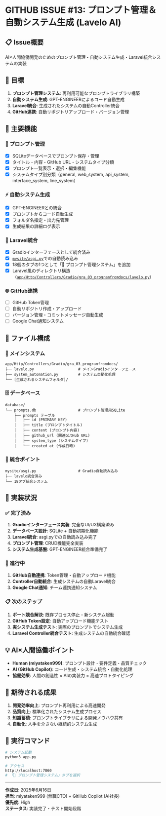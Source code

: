# GITHUB ISSUE #13: プロンプト管理＆自動システム生成 (Lavelo AI)

## 📋 Issue概要
AI×人間協働開発のためのプロンプト管理・自動システム生成・Laravel統合システムの実装

## 🎯 目標
1. **プロンプト管理システム**: 再利用可能なプロンプトライブラリ構築
2. **自動システム生成**: GPT-ENGINEERによるコード自動生成
3. **Laravel統合**: 生成されたシステムの自動Controller統合
4. **GitHub連携**: 自動リポジトリアップロード・バージョン管理

## 🚀 主要機能

### 📝 プロンプト管理
- [x] SQLiteデータベースでプロンプト保存・管理
- [x] タイトル・内容・GitHub URL・システムタイプ分類
- [x] プロンプト一覧表示・選択・編集機能
- [x] システムタイプ別分類（general, web_system, api_system, interface_system, line_system）

### ⚡ 自動システム生成
- [x] GPT-ENGINEERとの統合
- [x] プロンプトからコード自動生成
- [x] フォルダ名指定・出力先管理
- [x] 生成結果の詳細ログ表示

### 🔧 Laravel統合
- [x] Gradioインターフェースとして統合済み
- [x] [`mysite/asgi.py`](mysite/asgi.py )での自動読み込み
- [x] 18個のタブの1つとして「💾 プロンプト管理システム」を追加
- [x] Laravel風のディレクトリ構造（[`app/Http/Controllers/Gradio/gra_03_programfromdocs/lavelo.py`](app/Http/Controllers/Gradio/gra_03_programfromdocs/lavelo.py )）

### 🌐 GitHub連携
- [ ] GitHub Token管理
- [ ] 自動リポジトリ作成・アップロード
- [ ] バージョン管理・コミットメッセージ自動生成
- [ ] Google Chat通知システム

## 📁 ファイル構成

### 🎯 メインシステム
```
app/Http/Controllers/Gradio/gra_03_programfromdocs/
├── lavelo.py                    # メインGradioインターフェース
├── system_automation.py         # システム自動化処理
└── [生成されるシステムフォルダ]/
```

### 🗄️ データベース
```
database/
└── prompts.db                   # プロンプト管理用SQLite
    ├── prompts テーブル
    │   ├── id (PRIMARY KEY)
    │   ├── title (プロンプトタイトル)
    │   ├── content (プロンプト内容)
    │   ├── github_url (関連GitHub URL)
    │   ├── system_type (システムタイプ)
    │   └── created_at (作成日時)
```

### 🔗 統合ポイント
```
mysite/asgi.py                   # Gradio自動読み込み
├── lavelo統合済み
└── 18タブ統合システム
```

## 🔧 実装状況

### ✅ 完了済み
1. **Gradioインターフェース実装**: 完全なUI/UX構築済み
2. **データベース設計**: SQLite + 自動初期化機能
3. **Laravel統合**: asgi.pyでの自動読み込み完了
4. **プロンプト管理**: CRUD機能完全実装
5. **システム生成基盤**: GPT-ENGINEER統合準備完了

### 🚧 進行中
1. **GitHub自動連携**: Token管理・自動アップロード機能
2. **Controller自動統合**: 生成システムの自動Laravel統合
3. **Google Chat通知**: チーム連携通知システム

### 📋 次のステップ
1. **ポート競合解決**: 既存プロセス停止・新システム起動
2. **GitHub Token設定**: 自動アップロード機能テスト
3. **実システム生成テスト**: 実際のプロンプトでシステム生成
4. **Laravel Controller統合テスト**: 生成システムの自動統合確認

## 💡 AI×人間協働ポイント
- **Human (miyataken999)**: プロンプト設計・要件定義・品質チェック
- **AI (GitHub Copilot)**: コード生成・システム統合・自動化処理
- **協働効果**: 人間の創造性 × AIの実装力 = 高速プロトタイピング

## 🎯 期待される成果
1. **開発効率向上**: プロンプト再利用による高速開発
2. **品質向上**: 標準化されたシステム生成プロセス
3. **知識蓄積**: プロンプトライブラリによる開発ノウハウ共有
4. **自動化**: 人手を介さない継続的システム生成

## 🚀 実行コマンド
```bash
# システム起動
python3 app.py

# アクセス
http://localhost:7860
# 「💾 プロンプト管理システム」タブを選択
```

---

**作成日**: 2025年6月16日  
**担当**: miyataken999 (無職CTO) + GitHub Copilot (AI社長)  
**優先度**: High  
**ステータス**: 実装完了・テスト開始段階
